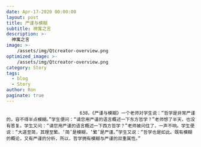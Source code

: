 ```yaml
---
date: Apr-17-2020 00:00:00
layout: post
title: 严谨与模糊
subtitle: 神寓之言
description: >-
  神寓之言
image: >-
    /assets/img/Qtcreator-overview.png
optimized_image: >-
    /assets/img/Qtcreator-overview.png
category: Story
tags:
  - blog
  - Story
author: Ron
paginate: true
---
```


							　　638，《严谨与模糊》一个老师对学生说：“哲学是非常严谨的，容不得半点模糊。”学生便问：“请您用严谨的语言概述一下东方哲学？”老师想了半天，也没有答复。学生又问：“请您用严谨的语言概述一下西方哲学？”老师被问住了，一声不响。学生便说：“大道至简，其理至繁。‘简’是模糊，‘繁’是严谨。”学生又说：“哲学也是如此。既有模糊的概论，又有严谨的分析，所以，哲学拥有模糊与严谨的双重属性。”
							
							
						